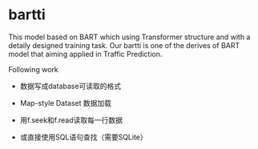 # bartti

This model based on BART which using Transformer structure and with a detaily designed training task.
Our bartti is one of the derives of BART model that aiming applied in Traffic Prediction.

Following work
- 数据写成database可读取的格式
- Map-style Dataset 数据加载
- 用f.seek和f.read读取每一行数据

- 或直接使用SQL语句查找（需要SQLite）
